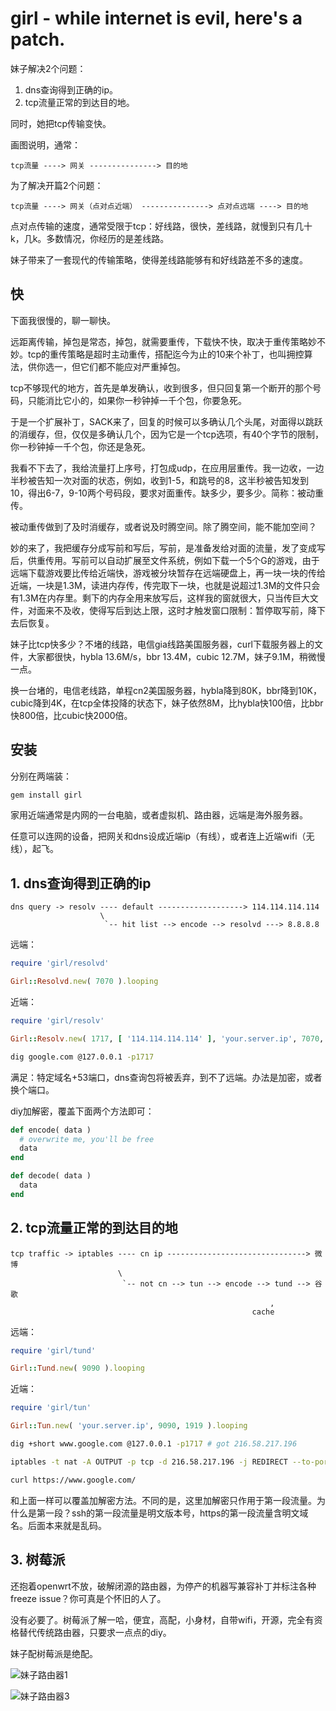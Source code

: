 # girl - while internet is evil, here's a patch.

妹子解决2个问题：

1. dns查询得到正确的ip。
2. tcp流量正常的到达目的地。

同时，她把tcp传输变快。

画图说明，通常：

```
tcp流量 ----> 网关 ---------------> 目的地
```

为了解决开篇2个问题：

```
tcp流量 ----> 网关（点对点近端） ---------------> 点对点远端 ----> 目的地
```

点对点传输的速度，通常受限于tcp：好线路，很快，差线路，就慢到只有几十k，几k。多数情况，你经历的是差线路。

妹子带来了一套现代的传输策略，使得差线路能够有和好线路差不多的速度。

## 快

下面我很慢的，聊一聊快。

远距离传输，掉包是常态，掉包，就需要重传，下载快不快，取决于重传策略妙不妙。tcp的重传策略是超时主动重传，搭配迄今为止的10来个补丁，也叫拥控算法，供你选一，但它们都不能应对严重掉包。

tcp不够现代的地方，首先是单发确认，收到很多，但只回复第一个断开的那个号码，只能消比它小的，如果你一秒钟掉一千个包，你要急死。

于是一个扩展补丁，SACK来了，回复的时候可以多确认几个头尾，对面得以跳跃的消缓存，但，仅仅是多确认几个，因为它是一个tcp选项，有40个字节的限制，你一秒钟掉一千个包，你还是急死。

我看不下去了，我给流量打上序号，打包成udp，在应用层重传。我一边收，一边半秒被告知一次对面的状态，例如，收到1-5，和跳号的8，这半秒被告知发到10，得出6-7，9-10两个号码段，要求对面重传。缺多少，要多少。简称：被动重传。

被动重传做到了及时消缓存，或者说及时腾空间。除了腾空间，能不能加空间？

妙的来了，我把缓存分成写前和写后，写前，是准备发给对面的流量，发了变成写后，供重传用。写前可以自动扩展至文件系统，例如下载一个5个G的游戏，由于远端下载游戏要比传给近端快，游戏被分块暂存在远端硬盘上，再一块一块的传给近端，一块是1.3M，读进内存传，传完取下一块，也就是说超过1.3M的文件只会有1.3M在内存里。剩下的内存全用来放写后，这样我的窗就很大，只当传巨大文件，对面来不及收，使得写后到达上限，这时才触发窗口限制：暂停取写前，降下去后恢复。

妹子比tcp快多少？不堵的线路，电信gia线路美国服务器，curl下载服务器上的文件，大家都很快，hybla 13.6M/s，bbr 13.4M，cubic 12.7M，妹子9.1M，稍微慢一点。

换一台堵的，电信老线路，单程cn2美国服务器，hybla降到80K，bbr降到10K，cubic降到4K，在tcp全体投降的状态下，妹子依然8M，比hybla快100倍，比bbr快800倍，比cubic快2000倍。

## 安装

分别在两端装：

```bash
gem install girl
```

家用近端通常是内网的一台电脑，或者虚拟机、路由器，远端是海外服务器。

任意可以连网的设备，把网关和dns设成近端ip（有线），或者连上近端wifi（无线），起飞。

## 1. dns查询得到正确的ip

```
dns query -> resolv ---- default -------------------> 114.114.114.114
                    \
                     `-- hit list --> encode --> resolvd ---> 8.8.8.8
```

远端：

```ruby
require 'girl/resolvd'

Girl::Resolvd.new( 7070 ).looping
```

近端：

```ruby
require 'girl/resolv'

Girl::Resolv.new( 1717, [ '114.114.114.114' ], 'your.server.ip', 7070, [ 'google.com' ] ).looping
```

```bash
dig google.com @127.0.0.1 -p1717
```

满足：特定域名+53端口，dns查询包将被丢弃，到不了远端。办法是加密，或者换个端口。

diy加解密，覆盖下面两个方法即可：

```ruby
def encode( data )
  # overwrite me, you'll be free
  data
end

def decode( data )
  data
end
```

## 2. tcp流量正常的到达目的地

```
tcp traffic -> iptables ---- cn ip -------------------------------> 微博
                        \
                         `-- not cn --> tun --> encode --> tund --> 谷歌
                                                          ,
                                                      cache
```

远端：

```ruby
require 'girl/tund'

Girl::Tund.new( 9090 ).looping
```

近端：

```ruby
require 'girl/tun'

Girl::Tun.new( 'your.server.ip', 9090, 1919 ).looping
```

```bash
dig +short www.google.com @127.0.0.1 -p1717 # got 216.58.217.196

iptables -t nat -A OUTPUT -p tcp -d 216.58.217.196 -j REDIRECT --to-ports 1919

curl https://www.google.com/
```

和上面一样可以覆盖加解密方法。不同的是，这里加解密只作用于第一段流量。为什么是第一段？ssh的第一段流量是明文版本号，https的第一段流量含明文域名。后面本来就是乱码。

## 3. 树莓派

还抱着openwrt不放，破解闭源的路由器，为停产的机器写兼容补丁并标注各种freeze issue？你可真是个怀旧的人了。

没有必要了。树莓派了解一哈，便宜，高配，小身材，自带wifi，开源，完全有资格替代传统路由器，只要求一点点的diy。

妹子配树莓派是绝配。

![妹子路由器1](http://89.208.243.143/pic1.jpg)

![妹子路由器3](http://89.208.243.143/pic3.jpg)
